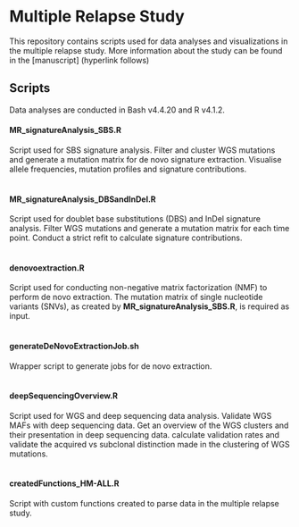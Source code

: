 # Multiple Relapse Study

This repository contains scripts used for data analyses and visualizations in the multiple relapse study. More information about the study can be found in the [manuscript] (hyperlink follows)

## Scripts

Data analyses are conducted in Bash v4.4.20 and R v4.1.2.

#### MR_signatureAnalysis_SBS.R
Script used for SBS signature analysis. Filter and cluster WGS mutations and generate a mutation matrix for de novo signature extraction. Visualise allele frequencies, mutation profiles and signature contributions.   
<br/>  

#### MR_signatureAnalysis_DBSandInDel.R 
Script used for doublet base substitutions (DBS) and InDel signature analysis. Filter WGS mutations and generate a mutation matrix for each time point. Conduct a strict refit to calculate signature contributions.   
<br/>  

#### denovoextraction.R
Script used for conducting non-negative matrix factorization (NMF) to perform de novo extraction. The mutation matrix of single nucleotide variants (SNVs), as created by **MR_signatureAnalysis_SBS.R**, is required as input.   
<br/>  

#### generateDeNovoExtractionJob.sh
Wrapper script to generate jobs for de novo extraction.   
<br/>  

#### deepSequencingOverview.R
Script used for WGS and deep sequencing data analysis. Validate WGS MAFs with deep sequencing data. Get an overview of the WGS clusters and their presentation in deep sequencing data. calculate validation rates and validate the acquired vs subclonal distinction made in the clustering of WGS mutations.   
<br/>  

#### createdFunctions_HM-ALL.R
Script with custom functions created to parse data in the multiple relapse study.

